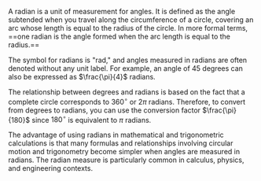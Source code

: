 A radian is a unit of measurement for angles. It is defined as the angle subtended when you travel along the circumference of a circle, covering an arc whose length is equal to the radius of the circle. In more formal terms, ==one radian is the angle formed when the arc length is equal to the radius.==

The symbol for radians is "rad," and angles measured in radians are often denoted without any unit label. For example, an angle of 45 degrees can also be expressed as $\frac{\pi}{4}$ radians.

The relationship between degrees and radians is based on the fact that a complete circle corresponds to $360^\circ$ or $2\pi$ radians. Therefore, to convert from degrees to radians, you can use the conversion factor $\frac{\pi}{180}$ since $180^\circ$ is equivalent to $\pi$ radians.

The advantage of using radians in mathematical and trigonometric calculations is that many formulas and relationships involving circular motion and trigonometry become simpler when angles are measured in radians. The radian measure is particularly common in calculus, physics, and engineering contexts.